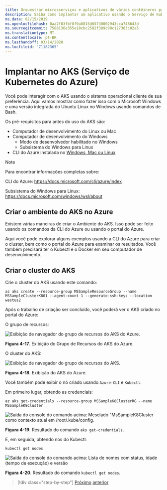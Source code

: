 ```yaml
---
title: Orquestrar microsserviços e aplicativos de vários contêineres para alta escalabilidade e disponibilidade
description: Saiba como implantar um aplicativo usando o Serviço de Kubernetes do Azure.
ms.date: 02/15/2019
ms.openlocfilehash: 0aa2f83fbf8f9a8815d65730002943cca748643d
ms.sourcegitcommit: 7588136e355e10cbc2582f389c90c127363c02a5
ms.translationtype: MT
ms.contentlocale: pt-BR
ms.lasthandoff: 03/14/2020
ms.locfileid: "71182365"
---
```

# <a name="deploy-to-azure-kubernetes-service-aks"></a>Implantar no AKS (Serviço de Kubernetes do Azure)

Você pode interagir com o AKS usando o sistema operacional cliente de sua preferência. Aqui vamos mostrar como fazer isso com o Microsoft Windows e uma versão integrada do Ubuntu Linux no Windows usando comandos de Bash.

Os pré-requisitos para antes do uso do AKS são:

- Computador de desenvolvimento do Linux ou Mac
- Computador de desenvolvimento do Windows
  - Modo de desenvolvedor habilitado no Windows
  - Subsistema do Windows para Linux
- CLI do Azure instalada no [Windows, Mac ou Linux](https://docs.microsoft.com/cli/azure/install-azure-cli)

> [!NOTE]
> Para encontrar informações completas sobre:
>
> CLI do Azure: <https://docs.microsoft.com/cli/azure/index>
>
> Subsistema do Windows para Linux: <https://docs.microsoft.com/windows/wsl/about>

## <a name="create-the-aks-environment-in-azure"></a>Criar o ambiente do AKS no Azure

Existem várias maneiras de criar o Ambiente do AKS. Isso pode ser feito usando os comandos da CLI do Azure ou usando o portal do Azure.

Aqui você pode explorar alguns exemplos usando a CLI do Azure para criar o cluster, bem como o portal do Azure para examinar os resultados. Você também precisará ter o Kubectl e o Docker em seu computador de desenvolvimento.  

## <a name="create-the-aks-cluster"></a>Criar o cluster do AKS

Crie o cluster do AKS usando este comando:

```console
az aks create --resource-group MSSampleResourceGroup --name MSSampleClusterK801 --agent-count 1 --generate-ssh-keys --location westus2
```

Após o trabalho de criação ser concluído, você poderá ver o AKS criado no portal do Azure:

O grupo de recursos:

![Exibição de navegador do grupo de recursos do AKS do Azure.](media/aks-resource-group-view.png)

**Figura 4-17**. Exibição do Grupo de Recursos do AKS do Azure.

O cluster do AKS:

![Exibição de navegador do grupo de recursos do AKS.](media/aks-cluster-view.png)

**Figura 4-18**. Exibição do AKS do Azure.

Você também pode exibir o nó criado usando `Azure-CLI` e `Kubectl`.

Em primeiro lugar, obtendo as credenciais:

```console
az aks get-credentials --resource-group MSSampleK8ClusterRG --name MSSampleK8Cluster
```

![Saída do console do comando acima: Mesclado "MsSampleK8Cluster como contexto atual em /root/.kube/config.](media/get-credentials-command-result.png)

**Figura 4-19**. Resultado do comando `aks get-credentials`.

E, em seguida, obtendo nós do Kubectl:

```console
kubectl get nodes
```

![Saída do console do comando acima: Lista de nomes com status, idade (tempo de execução) e versão](media/kubectl-get-nodes-command-result.png)

**Figura 4-20**. Resultado do comando `kubectl get nodes`.

>[!div class="step-by-step"]
>[Próximo](orchestrate-high-scalability-availability.md)
>[anterior](docker-apps-development-environment.md)
